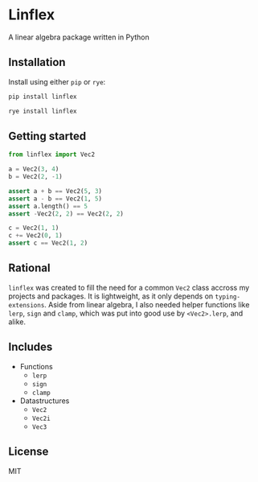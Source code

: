 # Linflex

A linear algebra package written in Python

## Installation

Install using either `pip` or `rye`:

```bash
pip install linflex
```

```bash
rye install linflex
```

## Getting started

```python
from linflex import Vec2

a = Vec2(3, 4)
b = Vec2(2, -1)

assert a + b == Vec2(5, 3)
assert a - b == Vec2(1, 5)
assert a.length() == 5
assert -Vec2(2, 2) == Vec2(2, 2)

c = Vec2(1, 1)
c += Vec2(0, 1)
assert c == Vec2(1, 2)
```

## Rational

`linflex` was created to fill the need for a common `Vec2` class accross my projects and packages. It is lightweight, as it only depends on `typing-extensions`. Aside from linear algebra, I also needed helper functions like `lerp`, `sign` and `clamp`, which was put into good use by `<Vec2>.lerp`, and alike.

## Includes

- Functions
  - `lerp`
  - `sign`
  - `clamp`
- Datastructures
  - `Vec2`
  - `Vec2i`
  - `Vec3`

## License

MIT
